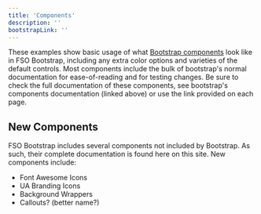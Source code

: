 ```yaml
---
title: 'Components'
description: ''
bootstrapLink: ''
---
```


These examples show basic usage of what [Bootstrap components](http://getbootstrap.com/docs/4.1/components/alerts/) look like in FSO Bootstrap, including any extra color options and varieties of the default controls. Most components include the bulk of bootstrap's normal documentation for ease-of-reading and for testing changes. Be sure to check the full documentation of these components, see bootstrap's components documentation (linked above) or use the link provided on each page.

## New Components

FSO Bootstrap includes several components not included by Bootstrap. As such, their complete documentation is found here on this site. New components include:

- Font Awesome Icons
- UA Branding Icons
- Background Wrappers
- Callouts? (better name?)
